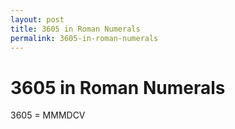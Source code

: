 ```yaml
---
layout: post
title: 3605 in Roman Numerals
permalink: 3605-in-roman-numerals
---
```


# 3605 in Roman Numerals

3605 = MMMDCV
